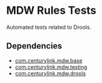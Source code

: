 # MDW Rules Tests
Automated tests related to Drools.

## Dependencies
  - [com.centurylink.mdw.base](https://github.com/CenturyLinkCloud/mdw/blob/master/mdw-workflow/assets/com/centurylink/mdw/base/readme.md)
  - [com.centurylink.mdw.testing](https://github.com/CenturyLinkCloud/mdw/blob/master/mdw-workflow/assets/com/centurylink/mdw/testing/readme.md)
  - [com.centurylink.mdw.drools](https://github.com/CenturyLinkCloud/mdw/blob/master/mdw-workflow/assets/com/centurylink/mdw/drools/readme.md)

